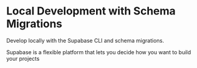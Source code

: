 # Local Development with Schema Migrations

Develop locally with the Supabase CLI and schema migrations.

Supabase is a flexible platform that lets you decide how you want to build your projects